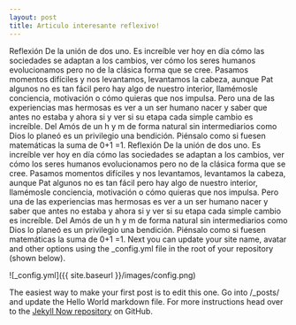```yaml
---
layout: post
title: Articulo interesante reflexivo!
---
```

Reflexión
De la unión de dos uno. Es increíble ver hoy en día cómo las sociedades se adaptan a los cambios, ver cómo los seres humanos evolucionamos pero no de la clásica forma que se cree. Pasamos momentos difíciles y nos levantamos, levantamos la cabeza, aunque Pat algunos no es tan fácil pero hay algo de nuestro interior, llamémosle conciencia, motivación o cómo quieras que nos impulsa. Pero una de las experiencias mas hermosas es ver a un ser humano nacer y saber que antes no estaba y ahora si y ver si su etapa cada simple cambio es increíble. Del Amós de un h y m de forma natural sin intermediarios como Dios lo planeó es un privilegio una bendición. Piénsalo como si fuesen matemáticas la suma de 0+1 =1.
Reflexión
De la unión de dos uno. Es increíble ver hoy en día cómo las sociedades se adaptan a los cambios, ver cómo los seres humanos evolucionamos pero no de la clásica forma que se cree. Pasamos momentos difíciles y nos levantamos, levantamos la cabeza, aunque Pat algunos no es tan fácil pero hay algo de nuestro interior, llamémosle conciencia, motivación o cómo quieras que nos impulsa. Pero una de las experiencias mas hermosas es ver a un ser humano nacer y saber que antes no estaba y ahora si y ver si su etapa cada simple cambio es increíble. Del Amós de un h y m de forma natural sin intermediarios como Dios lo planeó es un privilegio una bendición. Piénsalo como si fuesen matemáticas la suma de 0+1 =1.
Next you can update your site name, avatar and other options using the _config.yml file in the root of your repository (shown below).

![_config.yml]({{ site.baseurl }}/images/config.png)

The easiest way to make your first post is to edit this one. Go into /_posts/ and update the Hello World markdown file. For more instructions head over to the [Jekyll Now repository](https://github.com/barryclark/jekyll-now) on GitHub.
